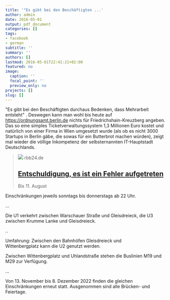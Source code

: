 ```yaml
---
title: '"Es gibt bei den Beschäftigten ...'
author: admin
date: 2016-05-01
output: pdf_document
categories: []
tags:
- facebook
- german
subtitle: ''
summary: ''
authors: []
lastmod: 2016-05-01T22:41:21+02:00
featured: no
image:
  caption: ''
  focal_point: ''
  preview_only: no
projects: []
slug: []
---
```

"Es gibt bei den Beschäftigten durchaus Bedenken, dass Mehrarbeit entsteht" . Deswegen kann man wohl bis heute auf https://ordnungsamt.berlin.de nichts für Friedrichshain-Kreuzberg angeben. 
Das so eine simples Ticketverwaltungssystem 1,3 Millionen Euro kostet und natürlich von einer Firma in Wien umgesetzt wurde (als ob es nicht 3000 Startups in Berlin gäbe, die sowas für ein Butterbrot machen würden), zeigt mal wieder die völlige Inkompetenz der selbsternannten IT-Hauptstadt Deutschlands.
> [![](https://www.rbb24.de)](https://www.rbb-online.de/politik/beitrag/2015/08/ordnungsamt-online-in-berlin-lichtenberg-freigeschaltet.html)
> rbb24.de
> ## [Entschuldigung, es ist ein Fehler aufgetreten](https://www.rbb-online.de/politik/beitrag/2015/08/ordnungsamt-online-in-berlin-lichtenberg-freigeschaltet.html)
>
>Bis 11. August

Einschränkungen jeweils sonntags bis donnerstags ab 22 Uhr. 

...

Die U1 verkehrt zwischen Warschauer Straße und Gleisdreieck, die U3 zwischen Krumme Lanke und Gleisdreieck.

..

Umfahrung:
Zwischen den Bahnhöfen Gleisdreieck und Wittenbergplatz kann die U2 genutzt werden.

Zwischen Wittenbergplatz und Uhlandstraße stehen die Buslinien M19 und M29 zur Verfügung.

...

Von 13. November bis 8. Dezember 2022 finden die gleichen Einschränkungen erneut statt. Ausgenommen sind alle Brücken- und Feiertage.

